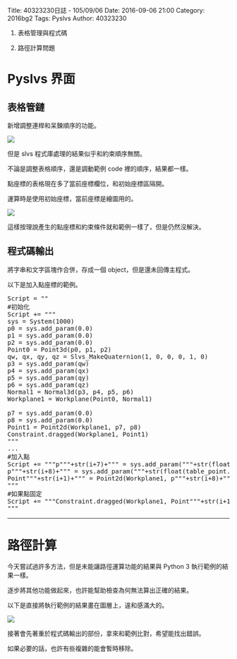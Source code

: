 Title: 40323230日誌 - 105/09/06
Date: 2016-09-06 21:00
Category: 2016bg2
Tags: Pyslvs
Author: 40323230

1. 表格管理與程式碼

1. 路徑計算問題

<!-- PELICAN_END_SUMMARY -->

Pyslvs 界面
===

表格管鏈
---

新增調整連桿和呆鍊順序的功能。

<img src="http://i.imgur.com/c5lH4lb.png" >

但是 slvs 程式庫處理的結果似乎和約束順序無關。

不論是調整表格順序，還是調動範例 code 裡的順序，結果都一樣。

點座標的表格現在多了當前座標欄位，和初始座標區隔開。

運算時是使用初始座標，當前座標是繪圖用的。

<img src="http://i.imgur.com/1X4Tfu7.png" >

這樣按理說產生的點座標和約束條件就和範例一樣了，但是仍然沒解決。

程式碼輸出
---

將字串和文字區塊作合併，存成一個 object，但是還未回傳主程式。

以下是加入點座標的範例。

<pre class="brush: python">
Script = ""
#初始化
Script += """
sys = System(1000)
p0 = sys.add_param(0.0)
p1 = sys.add_param(0.0)
p2 = sys.add_param(0.0)
Point0 = Point3d(p0, p1, p2)
qw, qx, qy, qz = Slvs_MakeQuaternion(1, 0, 0, 0, 1, 0)
p3 = sys.add_param(qw)
p4 = sys.add_param(qx)
p5 = sys.add_param(qy)
p6 = sys.add_param(qz)
Normal1 = Normal3d(p3, p4, p5, p6)
Workplane1 = Workplane(Point0, Normal1)

p7 = sys.add_param(0.0)
p8 = sys.add_param(0.0)
Point1 = Point2d(Workplane1, p7, p8)
Constraint.dragged(Workplane1, Point1)
"""
...
#加入點
Script += """p"""+str(i+7)+""" = sys.add_param("""+str(float(table_point.item(i, 1).text()))+""")
p"""+str(i+8)+""" = sys.add_param("""+str(float(table_point.item(i, 2).text()))+""")
Point"""+str(i+1)+""" = Point2d(Workplane1, p"""+str(i+8)+""", p"""+str(i+9)+""")
"""
#如果點固定
Script += """Constraint.dragged(Workplane1, Point"""+str(i+1)+""")
"""
</pre>

<hr>

路徑計算
===

今天嘗試過許多方法，但是未能讓路徑運算功能的結果與 Python 3 執行範例的結果一樣。

逐步將其他功能做起來，也許能幫助檢查為何無法算出正確的結果。

以下是直接將執行範例的結果畫在圖層上，違和感滿大的。

<img src="http://i.imgur.com/baYNsJv.png" >

接著會先著重於程式碼輸出的部份，拿來和範例比對，希望能找出錯誤。

如果必要的話，也許有些複雜的能會暫時移除。